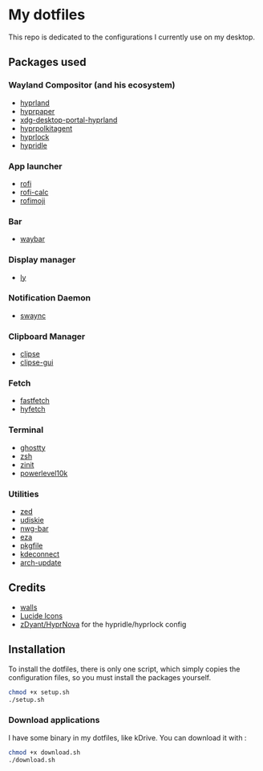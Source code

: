 # My dotfiles
This repo is dedicated to the configurations I currently use on my desktop.

## Packages used
### Wayland Compositor (and his ecosystem)
- [hyprland](https://archlinux.org/packages/extra/x86_64/hyprland/)
- [hyprpaper](https://archlinux.org/packages/extra/x86_64/hyprpaper/)
- [xdg-desktop-portal-hyprland](https://archlinux.org/packages/extra/x86_64/xdg-desktop-portal-hyprland/)
- [hyprpolkitagent](https://archlinux.org/packages/extra/x86_64/hyprpolkitagent/)
- [hyprlock](https://archlinux.org/packages/extra/x86_64/hyprlock/)
- [hypridle](https://archlinux.org/packages/extra/x86_64/hypridle/)

### App launcher
- [rofi](https://archlinux.org/packages/extra/x86_64/rofi/)
- [rofi-calc](https://archlinux.org/packages/extra/x86_64/rofi-calc/)
- [rofimoji](https://archlinux.org/packages/extra/any/rofimoji/)

### Bar
- [waybar](https://archlinux.org/packages/extra/x86_64/waybar/)

### Display manager
- [ly](https://archlinux.org/packages/extra/x86_64/ly/)

### Notification Daemon
- [swaync](https://archlinux.org/packages/extra/x86_64/swaync/)

### Clipboard Manager
- [clipse](https://aur.archlinux.org/packages/clipse)
- [clipse-gui](https://aur.archlinux.org/packages/clipse-gui)

### Fetch
- [fastfetch](https://archlinux.org/packages/extra/x86_64/fastfetch/)
- [hyfetch](https://archlinux.org/packages/extra/x86_64/hyfetch/)

### Terminal
- [ghostty](https://archlinux.org/packages/extra/x86_64/ghostty/)
- [zsh](https://archlinux.org/packages/extra/x86_64/zsh/)
- [zinit](https://github.com/zdharma-continuum/zinit)
- [powerlevel10k](https://github.com/romkatv/powerlevel10k#zinit)

### Utilities
- [zed](https://archlinux.org/packages/extra/x86_64/zed/)
- [udiskie](https://archlinux.org/packages/extra/any/udiskie/)
- [nwg-bar](https://archlinux.org/packages/extra/x86_64/nwg-bar/)
- [eza](https://archlinux.org/packages/extra/x86_64/eza/)
- [pkgfile](https://archlinux.org/packages/extra/x86_64/pkgfile/)
- [kdeconnect](https://archlinux.org/packages/extra/x86_64/kdeconnect/)
- [arch-update](https://aur.archlinux.org/packages/arch-update)

## Credits
- [walls](https://github.com/dharmx/walls)
- [Lucide Icons](https://lucide.dev/)
- [zDyant/HyprNova](https://github.com/zDyant/HyprNova/tree/master) for the hypridle/hyprlock config

## Installation
To install the dotfiles, there is only one script, which simply copies the configuration files, so you must install the packages yourself.

```sh
chmod +x setup.sh
./setup.sh
```

### Download applications
I have some binary in my dotfiles, like kDrive. You can download it with :
```sh
chmod +x download.sh
./download.sh
```
